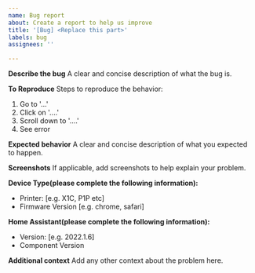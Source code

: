 ```yaml
---
name: Bug report
about: Create a report to help us improve
title: '[Bug] <Replace this part>'
labels: bug
assignees: ''

---
```


**Describe the bug**
A clear and concise description of what the bug is.

**To Reproduce**
Steps to reproduce the behavior:
1. Go to '...'
2. Click on '....'
3. Scroll down to '....'
4. See error

**Expected behavior**
A clear and concise description of what you expected to happen.

**Screenshots**
If applicable, add screenshots to help explain your problem.

**Device Type(please complete the following information):**
 - Printer: [e.g. X1C, P1P etc]
 - Firmware Version [e.g. chrome, safari]

**Home Assistant(please complete the following information):**
 - Version: [e.g. 2022.1.6]
 - Component Version

**Additional context**
Add any other context about the problem here.
